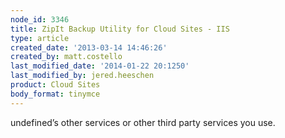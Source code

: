```yaml
---
node_id: 3346
title: ZipIt Backup Utility for Cloud Sites - IIS
type: article
created_date: '2013-03-14 14:46:26'
created_by: matt.costello
last_modified_date: '2014-01-22 20:1250'
last_modified_by: jered.heeschen
product: Cloud Sites
body_format: tinymce
---
```


undefined&rsquo;s other services or other third party services you use. 

